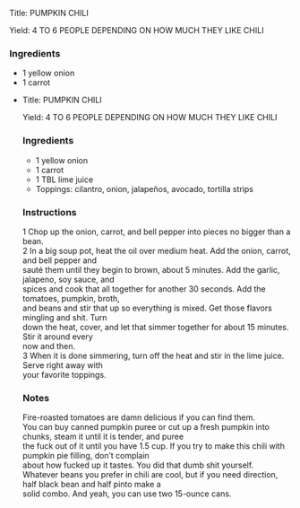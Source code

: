 <!DOCTYPE HTML PUBLIC "-//W3C//DTD HTML 4.0 Transitional//EN">
<html>
  <head>
  <title>PUMPKIN CHILI</title><link rel='stylesheet' href='style.css' type='text/css'><meta http-equiv="Content-Style-Stype" content="text/css">
     <meta http-equiv="Content-Type" content="text/html;charset=utf-8">
     </head><body><div class="recipe" itemscope itemtype="http://schema.org/Recipe"><div class='header'><p class="title"><span class="label">Title:</span> <span itemprop="name">PUMPKIN CHILI</span></p>
<p class="yields"><span class="label">Yield:</span> <span itemprop="recipeYield">4 TO 6 PEOPLE DEPENDING ON HOW MUCH THEY LIKE CHILI</span></p>
</div><div class="ing"><h3>Ingredients</h3><ul class="ing"><li class="ing" itemprop="ingredients">1 yellow onion </li>
<li class="ing" itemprop="ingredients">1 carrot </li>
<li c<!DOCTYPE HTML PUBLIC "-//W3C//DTD HTML 4.0 Transitional//EN">
<html>
  <head>
  <title>PUMPKIN CHILI</title><link rel='stylesheet' href='style.css' type='text/css'><meta http-equiv="Content-Style-Stype" content="text/css">
     <meta http-equiv="Content-Type" content="text/html;charset=utf-8">
     </head><body><div class="recipe" itemscope itemtype="http://schema.org/Recipe"><div class='header'><p class="title"><span class="label">Title:</span> <span itemprop="name">PUMPKIN CHILI</span></p>
<p class="yields"><span class="label">Yield:</span> <span itemprop="recipeYield">4 TO 6 PEOPLE DEPENDING ON HOW MUCH THEY LIKE CHILI</span></p>
</div><div class="ing"><h3>Ingredients</h3><ul class="ing"><li class="ing" itemprop="ingredients">1 yellow onion </li>
<li class="ing" itemprop="ingredients">1 carrot </li>
<li c class="ing" itemprop="ingredients">1 TBL lime juice </li>
<li class="ing" itemprop="ingredients">Toppings: cilantro, onion, jalapeños, avocado, tortilla strips </li>
</ul>
</div>
<div class="instructions"><h3 class="Instructions">Instructions</h3><div itemprop="recipeInstructions"><p>1 Chop up the onion, carrot, and bell pepper into pieces no bigger than a bean.<br>2 In a big soup pot, heat the oil over medium heat. Add the onion, carrot, and bell pepper and<br>sauté them until they begin to brown, about 5 minutes. Add the garlic, jalapeno, soy sauce, and<br>spices and cook that all together for another 30 seconds. Add the tomatoes, pumpkin, broth,<br>and beans and stir that up so everything is mixed. Get those flavors mingling and shit. Turn<br>down the heat, cover, and let that simmer together for about 15 minutes. Stir it around every<br>now and then.<br>3 When it is done simmering, turn off the heat and stir in the lime juice. Serve right away with<br>your favorite toppings.</p></div></div><div class="modifications"><h3 class="Notes">Notes</h3><p>Fire-roasted tomatoes are damn delicious if you can find them.<br> You can buy canned pumpkin puree or cut up a fresh pumpkin into chunks, steam it until it is tender, and puree<br>the fuck out of it until you have 1.5 cup. If you try to make this chili with pumpkin pie filling, don’t complain<br>about how fucked up it tastes. You did that dumb shit yourself.<br> Whatever beans you prefer in chili are cool, but if you need direction, half black bean and half pinto make a<br>solid combo. And yeah, you can use two 15-ounce cans.</p></div></div>

</body>
</html>